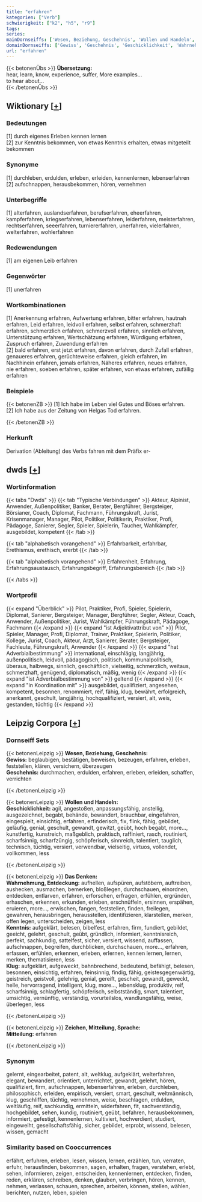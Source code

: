```yaml
---
title: "erfahren"
kategorien: ["Verb"]
schwierigkeit: ["k2", "h5", "r9"]
tags:
series:
mainDornseiffs: ['Wesen, Beziehung, Geschehnis', 'Wollen und Handeln', 'Das Denken', 'Zeichen, Mitteilung, Sprache']
domainDornseiffs: ['Gewiss', 'Geschehnis', 'Geschicklichkeit', 'Wahrnehmung, Entdeckung', 'Kenntnis', 'Klug', 'Mitteilung']
url: "erfahren"
---
```


{{< betonenÜbs >}}
**Übersetzung:**  
hear, learn, know, experience, suffer, More examples...  
to hear  about...  
{{< /betonenÜbs >}}

## Wiktionary [[+](https://de.wiktionary.org/wiki/erfahren)]

### Bedeutungen
[1] durch eigenes Erleben kennen lernen  
[2] zur Kenntnis bekommen, von etwas Kenntnis erhalten, etwas mitgeteilt bekommen  

### Synonyme
[1] durchleben, erdulden, erleben, erleiden, kennenlernen, lebenserfahren  
[2] aufschnappen, herausbekommen, hören, vernehmen  

### Unterbegriffe
[1] alterfahren, auslandserfahren, berufserfahren, eheerfahren, kampferfahren, kriegserfahren, lebenserfahren, leiderfahren, meisterfahren, rechtserfahren, seeerfahren, turniererfahren, unerfahren, vielerfahren, welterfahren, wohlerfahren  

### Redewendungen
[1] am eigenen Leib erfahren  

### Gegenwörter
[1] unerfahren  

### Wortkombinationen
[1] Anerkennung erfahren, Aufwertung erfahren, bitter erfahren, hautnah erfahren, Leid erfahren, leidvoll erfahren, selbst erfahren, schmerzhaft erfahren, schmerzlich erfahren, schmerzvoll erfahren, sinnlich erfahren, Unterstützung erfahren, Wertschätzung erfahren, Würdigung erfahren, Zuspruch erfahren, Zuwendung erfahren  
[2] bald erfahren, erst jetzt erfahren, davon erfahren, durch Zufall erfahren, genaueres erfahren, gerüchteweise erfahren, gleich erfahren, im Nachhinein erfahren, jemals erfahren, Näheres erfahren, neues erfahren, nie erfahren, soeben erfahren, später erfahren, von etwas erfahren, zufällig erfahren  

### Beispiele
{{< betonenZB >}}
[1] Ich habe im Leben viel Gutes und Böses erfahren.  
[2] Ich habe aus der Zeitung von Helgas Tod erfahren.  

{{< /betonenZB >}}
### Herkunft
Derivation (Ableitung) des Verbs fahren mit dem Präfix er-  



## dwds [[+](https://www.dwds.de/wb/erfahren)]

### Wortinformation
{{< tabs "Dwds" >}}
{{< tab "Typische Verbindungen" >}}
Akteur, Alpinist, Anwender, Außenpolitiker, Banker, Berater, Bergführer, Bergsteiger, Börsianer, Coach, Diplomat, Fachmann, Führungskraft, Jurist, Krisenmanager, Manager, Pilot, Politiker, Politikerin, Praktiker, Profi, Pädagoge, Sanierer, Segler, Spieler, Spielerin, Taucher, Wahlkämpfer, ausgebildet, kompetent
{{< /tab >}}

{{< tab "alphabetisch vorangehend" >}}
Erfahrbarkeit, erfahrbar, Erethismus, erethisch, ererbt
{{< /tab >}}

{{< tab "alphabetisch vorangehend" >}}
Erfahrenheit, Erfahrung, Erfahrungsaustausch, Erfahrungsbegriff, Erfahrungsbereich
{{< /tab >}}

{{< /tabs >}}

### Wortprofil
{{< expand "Überblick" >}} Pilot, Praktiker, Profi, Spieler, Spielerin, Diplomat, Sanierer, Bergsteiger, Manager, Bergführer, Segler, Akteur, Coach, Anwender, Außenpolitiker, Jurist, Wahlkämpfer, Führungskraft, Pädagoge, Fachmann {{< /expand >}}
{{< expand "ist Adjektivattribut von" >}} Pilot, Spieler, Manager, Profi, Diplomat, Trainer, Praktiker, Spielerin, Politiker, Kollege, Jurist, Coach, Akteur, Arzt, Sanierer, Berater, Bergsteiger, Fachleute, Führungskraft, Anwender {{< /expand >}}
{{< expand "hat Adverbialbestimmung" >}} international, einschlägig, langjährig, außenpolitisch, leidvoll, pädagogisch, politisch, kommunalpolitisch, überaus, halbwegs, sinnlich, geschäftlich, vielseitig, schmerzlich, weitaus, schmerzhaft, genügend, diplomatisch, mäßig, wenig {{< /expand >}}
{{< expand "ist Adverbialbestimmung von" >}} geltend {{< /expand >}}
{{< expand "in Koordination mit" >}} ausgebildet, qualifiziert, angesehen, kompetent, besonnen, renommiert, reif, fähig, klug, bewährt, erfolgreich, anerkannt, geschult, langjährig, hochqualifiziert, versiert, alt, weis, gestanden, tüchtig {{< /expand >}}

## Leipzig Corpora [[+](https://corpora.uni-leipzig.de/en/res?word=erfahren&corpusId=deu_newscrawl-public_2018)]

### Dornseiff Sets
{{< betonenLeipzig >}}
**Wesen, Beziehung, Geschehnis:**  
**Gewiss:** beglaubigen, bestätigen, beweisen, bezeugen, erfahren, erleben, feststellen, klären, versichern, überzeugen  
**Geschehnis:** durchmachen, erdulden, erfahren, erleben, erleiden, schaffen, verrichten  

{{< /betonenLeipzig >}}


{{< betonenLeipzig >}}
**Wollen und Handeln:**  
**Geschicklichkeit:** agil, angestoßen, anpassungsfähig, anstellig, ausgezeichnet, begabt, behände, bewandert, brauchbar, eingefahren, eingespielt, einsichtig, erfahren, erfinderisch, fix, flink, fähig, gebildet, geläufig, genial, geschult, gewandt, gewitzt, geübt, hoch begabt, more..., kunstfertig, kunstreich, maßgeblich, praktisch, raffiniert, rasch, routiniert, scharfsinnig, scharfzüngig, schöpferisch, sinnreich, talentiert, tauglich, technisch, tüchtig, versiert, verwendbar, vielseitig, virtuos, vollendet, vollkommen, less  

{{< /betonenLeipzig >}}


{{< betonenLeipzig >}}
**Das Denken:**  
**Wahrnehmung, Entdeckung:** aufhellen, aufspüren, aufstöbern, auftreiben, aushecken, ausmachen, bemerken, bloßlegen, durchschauen, einordnen, entdecken, entlarven, erfahren, erforschen, erfragen, erfühlen, ergründen, erhaschen, erkennen, erkunden, erleben, erschnüffeln, ersinnen, erspähen, eruieren, more..., erwischen, fangen, feststellen, finden, freilegen, gewahren, herausbringen, herausstellen, identifizieren, klarstellen, merken, offen legen, unterscheiden, zeigen, less  
**Kenntnis:** aufgeklärt, belesen, bibelfest, erfahren, firm, fundiert, gebildet, geeicht, gelehrt, geschult, geübt, gründlich, informiert, kenntnisreich, perfekt, sachkundig, sattelfest, sicher, versiert, wissend, auffassen, aufschnappen, begreifen, durchblicken, durchschauen, more..., erfahren, erfassen, erfühlen, erkennen, erleben, erlernen, kennen lernen, lernen, merken, thematisieren, less  
**Klug:** aufgeklärt, aufgeweckt, bahnbrechend, bedeutend, befähigt, belesen, besonnen, einsichtig, erfahren, feinsinnig, findig, fähig, geistesgegenwärtig, geistreich, geistvoll, gelehrig, genial, gereift, gescheit, gewandt, geweckt, helle, hervorragend, intelligent, klug, more..., lebensklug, produktiv, reif, scharfsinnig, schlagfertig, schöpferisch, selbstständig, smart, talentiert, umsichtig, vernünftig, verständig, vorurteilslos, wandlungsfähig, weise, überlegen, less  

{{< /betonenLeipzig >}}


{{< betonenLeipzig >}}
**Zeichen, Mitteilung, Sprache:**  
**Mitteilung:** erfahren  

{{< /betonenLeipzig >}}

### Synonym
gelernt, eingearbeitet, patent, alt, weltklug, aufgeklärt, welterfahren, elegant, bewandert, orientiert, unterrichtet, gewandt, gelehrt, hören, qualifiziert, firm, aufschnappen, lebenserfahren, erleben, durchleben, philosophisch, erleiden, empirisch, versiert, smart, geschult, weltmännisch, klug, geschliffen, tüchtig, vernehmen, weise, beschlagen, erdulden, weltläufig, reif, sachkundig, ermitteln, widerfahren, fit, sachverständig, hochgebildet, sehen, kundig, routiniert, geübt, befahren, herausbekommen, informiert, gefestigt, kennenlernen, kultiviert, hochverdient, studiert, eingeweiht, gesellschaftsfähig, sicher, gebildet, erprobt, wissend, belesen, wissen, gemacht


### Similarity based on Cooccurrences
erfährt, erfuhren, erleben, lesen, wissen, lernen, erzählen, tun, verraten, erfuhr, herausfinden, bekommen, sagen, erhalten, fragen, verstehen, erlebt, sehen, informieren, zeigen, entscheiden, kennenlernen, entdecken, finden, reden, erklären, schreiben, denken, glauben, verbringen, hören, kennen, nehmen, verlassen, schauen, sprechen, arbeiten, können, stellen, wählen, berichten, nutzen, leben, spielen

